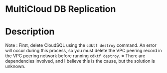 # MultiCloud DB Replication

# Description

Note : First, delete CloudSQL using the `cdktf destroy` command. An error will occur during this process, so you must delete the VPC peering record in the VPC peering network before running `cdktf destroy`.
※ There are dependencies involved, and I believe this is the cause, but the solution is unknown.
